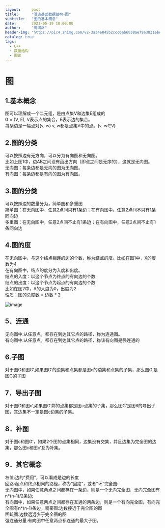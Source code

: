 ```yaml
---
layout:     post
title:      "浅谈基础数据结构-图"
subtitle:   "图的基本概念"
date:       2021-05-19 18:00:00
author:     "周琪岳"
header-img: "https://pic4.zhimg.com/v2-3a34e045b2ccc6ab6038ae79a3831ebd_1440w.jpg?source=172ae18b"
catalog: true
tags: 
  - C++
  - 数据结构
  - 图论
---
```

# 图

## 1.基本概念  
图可以理解成一个二元组，是由点集V和边集E组成的  
G = (V, E), V表示点的集合，E表示边的集合。  
每条边是一幅点对(v, w) v, w都是点集V中的点。(v, w∈V)  

## 2.图的分类  
可以按照边有无方向，可以分为有向图和无向图。  
比如上图1中，边AB之间没有画出方向（即点之间是无序的），这就是无向图。  
无向图：每条边都是无向的图为无向图。  
有向图：每条边都是有向的图为有向图。  

## 3.图的分类  
可以按照边的数量分为，简单图和多重图  
简单图：在无向图中，任意2点间只有1条边；在有向图中，任意2点间不只有1条同向边  
多重图：在无向图中，任意2点间不止有1条边；在有向图中，任意2点间不止有1条同向边  

## 4.图的度  
在无向图中，与这个结点相连的边的个数，称为结点的度。比如在图1中，X的度数为4  
在有向图中，结点的度分为入度和出度。  
结点的入度：以这个节点为终点的有向边的个数  
结点的出度：以这个节点为起点的有向边的个数  
比如在图2中，A的入度为0，出度为2  
性质：图的总度数 = 边数 \* 2  

![image](https://imgconvert.csdnimg.cn/aHR0cHM6Ly9pLmxvbGkubmV0LzIwMTgvMDUvMjIvNWIwM2RhNjQyMmRmZS5wbmc?x-oss-process=image/format,png)  

## 5．连通  
无向图中:从任意点，都存在到达其它点的路径，称为连通图。  
有向图中:从任意点，都存在到达其它点的路径，称该有向图是强连通的  

## 6.子图  
对于图G和图G’,如果图G’的边集和点集都是图c的边集和点集的子集，那么图G’是图G的子图  

## 7．导出子图  
对于图G和图c’,如果图G’妳的点集都是图c点集的子集，那么图G’是图6的导出子图，其边集不一定是图c边集的子集。  

## 8．补图  
对于图c和图G’，如果2个图的点集相同，边集没有交集，并且边集为完全图的边集，那么图c和图c’互为补集。  

## 9．其它概念  
权值:边的“费用”，可以看成是边的长度  
回路:起点和终点相同的路径，称为“回路”，或者"环”完全图:  
无向图中，如果任意两点之间都存在一条边，则是一个无向完全图，无向完全图有n*(n-1)/2条边;  
有向图中，如果任意两点之间都存在互通的两条边，则是一个有向完全图，有向完全图有n*(n-1)条边。稠密图:边数接近于完全图的图  
稀疏图:边数远远少于完全图的图  
强连通分量:有向图中任意两点都连通的最大子图。  
